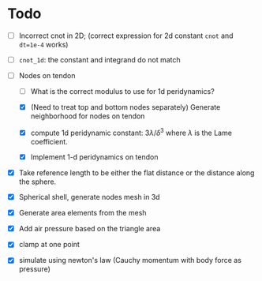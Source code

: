 
# Todo

- [ ] Incorrect cnot in 2D; (correct expression for 2d constant `cnot` and `dt=1e-4` works)
- [ ] `cnot_1d`: the constant and integrand do not match

- [ ] Nodes on tendon
	- [ ] What is the correct modulus to use for 1d peridynamics?
	- [x] (Need to treat top and bottom nodes separately) Generate neighborhood for nodes on tendon
	- [x] compute 1d peridynamic constant: $3 \lambda/ \delta^3$ where $\lambda$ is the Lame coefficient.
	- [x] Implement 1-d peridynamics on tendon


- [x] Take reference length to be either the flat distance or the distance along the sphere.
- [x] Spherical shell, generate nodes mesh in 3d
- [x] Generate area elements from the mesh
- [x] Add air pressure based on the triangle area
- [x] clamp at one point
- [x] simulate using newton's law (Cauchy momentum with body force as pressure) 
